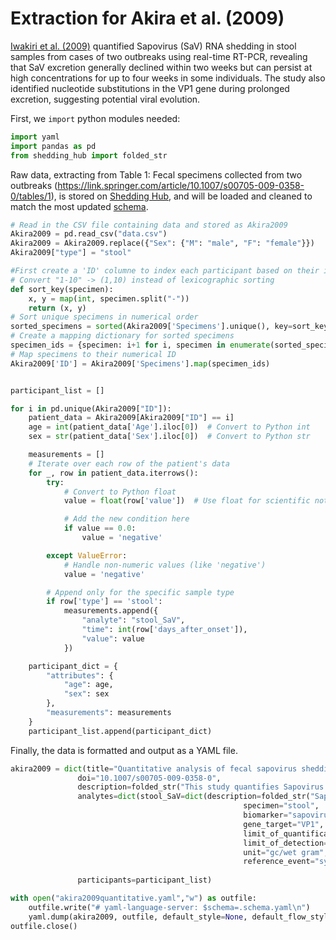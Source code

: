 # Extraction for Akira et al. (2009)

[Iwakiri et al. (2009)](https://doi.org/10.1007/s00705-009-0358-0) quantified Sapovirus (SaV) RNA shedding in stool samples from cases of two outbreaks using real-time RT-PCR, revealing that SaV excretion generally declined within two weeks but can persist at high concentrations for up to four weeks in some individuals. The study also identified nucleotide substitutions in the VP1 gene during prolonged excretion, suggesting potential viral evolution.
               

First, we `import` python modules needed:

```python
import yaml
import pandas as pd
from shedding_hub import folded_str
```

Raw data, extracting from Table 1: Fecal specimens collected from two outbreaks (https://link.springer.com/article/10.1007/s00705-009-0358-0/tables/1), is stored on [Shedding Hub](https://github.com/shedding-hub/shedding-hub/tree/main/data/akira2009quantitative), and will be loaded and cleaned to match the most updated [schema](https://github.com/shedding-hub/shedding-hub/blob/main/data/.schema.yaml).

```python
# Read in the CSV file containing data and stored as Akira2009
Akira2009 = pd.read_csv("data.csv")
Akira2009 = Akira2009.replace({"Sex": {"M": "male", "F": "female"}})
Akira2009["type"] = "stool"

#First create a 'ID' columne to index each participant based on their information in column 'Specimens'
# Convert "1-10" -> (1,10) instead of lexicographic sorting
def sort_key(specimen):
    x, y = map(int, specimen.split("-"))  
    return (x, y)
# Sort unique specimens in numerical order
sorted_specimens = sorted(Akira2009['Specimens'].unique(), key=sort_key)
# Create a mapping dictionary for sorted specimens
specimen_ids = {specimen: i+1 for i, specimen in enumerate(sorted_specimens)}
# Map specimens to their numerical ID
Akira2009['ID'] = Akira2009['Specimens'].map(specimen_ids)


participant_list = []

for i in pd.unique(Akira2009["ID"]):
    patient_data = Akira2009[Akira2009["ID"] == i]
    age = int(patient_data['Age'].iloc[0])  # Convert to Python int
    sex = str(patient_data['Sex'].iloc[0])  # Convert to Python str

    measurements = []
    # Iterate over each row of the patient's data
    for _, row in patient_data.iterrows():
        try:
            # Convert to Python float
            value = float(row['value'])  # Use float for scientific notation

            # Add the new condition here
            if value == 0.0:
                value = 'negative'

        except ValueError:
            # Handle non-numeric values (like 'negative')
            value = 'negative'

        # Append only for the specific sample type
        if row['type'] == 'stool':
            measurements.append({
                "analyte": "stool_SaV",
                "time": int(row['days_after_onset']),
                "value": value
            })

    participant_dict = {
        "attributes": {
            "age": age,
            "sex": sex
        },
        "measurements": measurements
    }
    participant_list.append(participant_dict)


```
Finally, the data is formatted and output as a YAML file.

```python
akira2009 = dict(title="Quantitative analysis of fecal sapovirus shedding: identification of nucleotide substitutions in the capsid protein during prolonged excretion",
               doi="10.1007/s00705-009-0358-0",
               description=folded_str("This study quantifies Sapovirus (SaV) RNA shedding in stool from two outbreak cases using real-time RT-PCR, revealing that SaV excretion generally declines within two weeks but can persist at high concentrations for up to four weeks in some individuals. The study also identifies nucleotide substitutions in the VP1 gene during prolonged excretion, suggesting potential viral evolution.\n"),
               analytes=dict(stool_SaV=dict(description=folded_str("Sapovirus RNA gene copy concentration in stool samples. The concentration were quantified in cDNA copies per gram.\n"),
                                                    specimen="stool",
                                                    biomarker="sapovirus",
                                                    gene_target="VP1",  
                                                    limit_of_quantification="unknown",
                                                    limit_of_detection=129000,
                                                    unit="gc/wet gram",
                                                    reference_event="symptom onset")),
                             
               participants=participant_list)

with open("akira2009quantitative.yaml","w") as outfile:
    outfile.write("# yaml-language-server: $schema=.schema.yaml\n")
    yaml.dump(akira2009, outfile, default_style=None, default_flow_style=False, sort_keys=False)
outfile.close() 
```